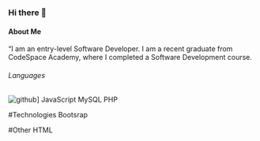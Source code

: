### Hi there 👋

<!--
**Karabo-Dikolomela/Karabo-Dikolomela** is a ✨ _special_ ✨ repository because its `README.md` (this file) appears on your GitHub profile.

Here are some ideas to get you started:

- 🔭 I’m currently working on ...
- 🌱 I’m currently learning ...
- 👯 I’m looking to collaborate on ...
- 🤔 I’m looking for help with ...
- 💬 Ask me about ...
- 📫 How to reach me: ...
- 😄 Pronouns: ...
- ⚡ Fun fact: ...
-->
#### About Me
“I am an entry-level Software Developer. I am a recent graduate from CodeSpace Academy, where I completed a Software Development course.

###### Languages
![github](https://img.shields.io/badge/GitHub-000000?style=for-the-badge&logo=GitHub&logoColor=white)] JavaScript  MySQL PHP

#Technologies
Bootsrap

#Other
HTML

